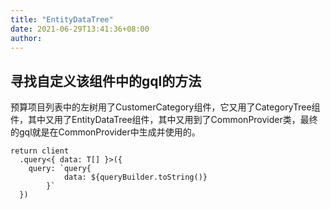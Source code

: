 ```yaml
---
title: "EntityDataTree"
date: 2021-06-29T13:41:36+08:00
author: 
---
```


## 寻找自定义该组件中的gql的方法
预算项目列表中的左树用了CustomerCategory组件，它又用了CategoryTree组件，其中又用了EntityDataTree组件，其中又用到了CommonProvider类，最终的gql就是在CommonProvider中生成并使用的。
```
return client
  .query<{ data: T[] }>({
    query: `query{
            data: ${queryBuilder.toString()}
        }`
  })
```
